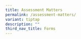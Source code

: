 ```yaml
---
title: Assessment Matters
permalink: /assessment-matters/
variant: tiptap
description: ""
third_nav_title: Forms
---
```

